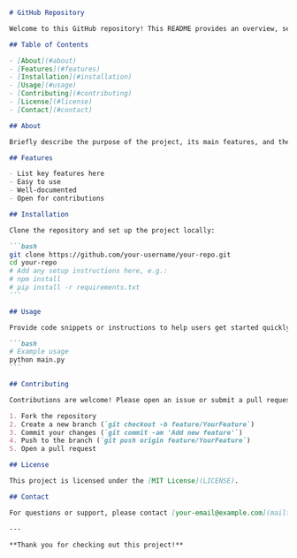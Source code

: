 ````markdown name=README.md
# GitHub Repository

Welcome to this GitHub repository! This README provides an overview, setup instructions, usage guidance, and contribution information to help you get started.

## Table of Contents

- [About](#about)
- [Features](#features)
- [Installation](#installation)
- [Usage](#usage)
- [Contributing](#contributing)
- [License](#license)
- [Contact](#contact)

## About

Briefly describe the purpose of the project, its main features, and the problem it aims to solve.

## Features

- List key features here
- Easy to use
- Well-documented
- Open for contributions

## Installation

Clone the repository and set up the project locally:

```bash
git clone https://github.com/your-username/your-repo.git
cd your-repo
# Add any setup instructions here, e.g.:
# npm install
# pip install -r requirements.txt
```

## Usage

Provide code snippets or instructions to help users get started quickly.

```bash
# Example usage
python main.py
```

## Contributing

Contributions are welcome! Please open an issue or submit a pull request for improvements or bug fixes.

1. Fork the repository
2. Create a new branch (`git checkout -b feature/YourFeature`)
3. Commit your changes (`git commit -am 'Add new feature'`)
4. Push to the branch (`git push origin feature/YourFeature`)
5. Open a pull request

## License

This project is licensed under the [MIT License](LICENSE).

## Contact

For questions or support, please contact [your-email@example.com](mailto:your-email@example.com).

---

**Thank you for checking out this project!**
````

